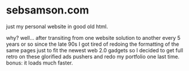 # sebsamson.com
just my personal website in good old html.

why?
well... after transiting from one website solution to another every 5 years or so since the late 90s I got tired of redoing the formatting of the same pages just to fit the newest web 2.0 gadgets so I decided to get full retro on these glorified ads pushers and redo my portfolio one last time. bonus: it loads much faster. 
